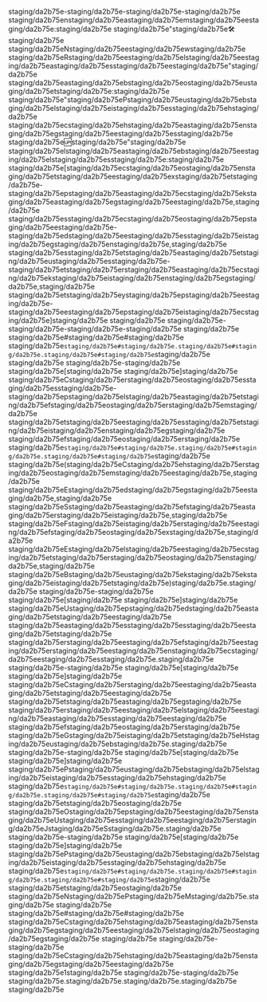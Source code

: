 staging/da2b75e-staging/da2b75e-staging/da2b75e-staging/da2b75e
staging/da2b75enstaging/da2b75eastaging/da2b75emstaging/da2b75eestaging/da2b75e:staging/da2b75e staging/da2b75e"staging/da2b75e🛠staging/da2b75e staging/da2b75eNstaging/da2b75eestaging/da2b75ewstaging/da2b75e staging/da2b75eRstaging/da2b75eestaging/da2b75elstaging/da2b75eestaging/da2b75eastaging/da2b75esstaging/da2b75eestaging/da2b75e"staging/da2b75e
staging/da2b75eastaging/da2b75ebstaging/da2b75eostaging/da2b75eustaging/da2b75etstaging/da2b75e:staging/da2b75e staging/da2b75e"staging/da2b75ePstaging/da2b75eustaging/da2b75ebstaging/da2b75elstaging/da2b75eistaging/da2b75esstaging/da2b75ehstaging/da2b75e staging/da2b75ecstaging/da2b75ehstaging/da2b75eastaging/da2b75enstaging/da2b75egstaging/da2b75eestaging/da2b75esstaging/da2b75e staging/da2b75e🆙staging/da2b75e"staging/da2b75e
staging/da2b75elstaging/da2b75eastaging/da2b75ebstaging/da2b75eestaging/da2b75elstaging/da2b75esstaging/da2b75e:staging/da2b75e staging/da2b75e[staging/da2b75ecstaging/da2b75eostaging/da2b75enstaging/da2b75etstaging/da2b75eestaging/da2b75exstaging/da2b75etstaging/da2b75e-staging/da2b75epstaging/da2b75eastaging/da2b75ecstaging/da2b75ekstaging/da2b75eastaging/da2b75egstaging/da2b75eestaging/da2b75e,staging/da2b75e staging/da2b75esstaging/da2b75ecstaging/da2b75eostaging/da2b75epstaging/da2b75eestaging/da2b75e-staging/da2b75edstaging/da2b75eestaging/da2b75esstaging/da2b75eistaging/da2b75egstaging/da2b75enstaging/da2b75e,staging/da2b75e staging/da2b75esstaging/da2b75etstaging/da2b75eastaging/da2b75etstaging/da2b75eustaging/da2b75esstaging/da2b75e-staging/da2b75etstaging/da2b75erstaging/da2b75eastaging/da2b75ecstaging/da2b75ekstaging/da2b75eistaging/da2b75enstaging/da2b75egstaging/da2b75e,staging/da2b75e staging/da2b75etstaging/da2b75eystaging/da2b75epstaging/da2b75eestaging/da2b75e-staging/da2b75eestaging/da2b75epstaging/da2b75eistaging/da2b75ecstaging/da2b75e]staging/da2b75e
staging/da2b75e
staging/da2b75e-staging/da2b75e-staging/da2b75e-staging/da2b75e
staging/da2b75e
staging/da2b75e#staging/da2b75e#staging/da2b75e staging/da2b75e`staging/da2b75e#staging/da2b75e.staging/da2b75e#staging/da2b75e.staging/da2b75e#staging/da2b75e`staging/da2b75e
staging/da2b75e
staging/da2b75e-staging/da2b75e staging/da2b75e[staging/da2b75e staging/da2b75e]staging/da2b75e staging/da2b75eCstaging/da2b75erstaging/da2b75eostaging/da2b75esstaging/da2b75esstaging/da2b75e-staging/da2b75epstaging/da2b75elstaging/da2b75eastaging/da2b75etstaging/da2b75efstaging/da2b75eostaging/da2b75erstaging/da2b75emstaging/da2b75e staging/da2b75etstaging/da2b75eestaging/da2b75esstaging/da2b75etstaging/da2b75eistaging/da2b75enstaging/da2b75egstaging/da2b75e staging/da2b75efstaging/da2b75eostaging/da2b75erstaging/da2b75e staging/da2b75e`staging/da2b75e#staging/da2b75e.staging/da2b75e#staging/da2b75e.staging/da2b75e#staging/da2b75e`staging/da2b75e staging/da2b75e(staging/da2b75eCstaging/da2b75ehstaging/da2b75erstaging/da2b75eostaging/da2b75emstaging/da2b75eestaging/da2b75e,staging/da2b75e staging/da2b75eEstaging/da2b75edstaging/da2b75egstaging/da2b75eestaging/da2b75e,staging/da2b75e staging/da2b75eSstaging/da2b75eastaging/da2b75efstaging/da2b75eastaging/da2b75erstaging/da2b75eistaging/da2b75e,staging/da2b75e staging/da2b75eFstaging/da2b75eistaging/da2b75erstaging/da2b75eestaging/da2b75efstaging/da2b75eostaging/da2b75exstaging/da2b75e,staging/da2b75e staging/da2b75eEstaging/da2b75elstaging/da2b75eestaging/da2b75ecstaging/da2b75etstaging/da2b75erstaging/da2b75eostaging/da2b75enstaging/da2b75e,staging/da2b75e staging/da2b75eBstaging/da2b75eustaging/da2b75ekstaging/da2b75ekstaging/da2b75eistaging/da2b75etstaging/da2b75e)staging/da2b75e.staging/da2b75e
staging/da2b75e-staging/da2b75e staging/da2b75e[staging/da2b75e staging/da2b75e]staging/da2b75e staging/da2b75eUstaging/da2b75epstaging/da2b75edstaging/da2b75eastaging/da2b75etstaging/da2b75eestaging/da2b75e staging/da2b75eastaging/da2b75esstaging/da2b75esstaging/da2b75eestaging/da2b75etstaging/da2b75e staging/da2b75erstaging/da2b75eestaging/da2b75efstaging/da2b75eestaging/da2b75erstaging/da2b75eestaging/da2b75enstaging/da2b75ecstaging/da2b75eestaging/da2b75esstaging/da2b75e.staging/da2b75e
staging/da2b75e-staging/da2b75e staging/da2b75e[staging/da2b75e staging/da2b75e]staging/da2b75e staging/da2b75eCstaging/da2b75erstaging/da2b75eestaging/da2b75eastaging/da2b75etstaging/da2b75eestaging/da2b75e staging/da2b75etstaging/da2b75eastaging/da2b75egstaging/da2b75e staging/da2b75erstaging/da2b75eestaging/da2b75elstaging/da2b75eestaging/da2b75eastaging/da2b75esstaging/da2b75eestaging/da2b75e staging/da2b75efstaging/da2b75eostaging/da2b75erstaging/da2b75e staging/da2b75eGstaging/da2b75eistaging/da2b75etstaging/da2b75eHstaging/da2b75eustaging/da2b75ebstaging/da2b75e.staging/da2b75e
staging/da2b75e-staging/da2b75e staging/da2b75e[staging/da2b75e staging/da2b75e]staging/da2b75e staging/da2b75ePstaging/da2b75eustaging/da2b75ebstaging/da2b75elstaging/da2b75eistaging/da2b75esstaging/da2b75ehstaging/da2b75e staging/da2b75e`staging/da2b75e#staging/da2b75e.staging/da2b75e#staging/da2b75e.staging/da2b75e#staging/da2b75e`staging/da2b75e staging/da2b75etstaging/da2b75eostaging/da2b75e staging/da2b75eOstaging/da2b75epstaging/da2b75eestaging/da2b75enstaging/da2b75eUstaging/da2b75esstaging/da2b75eestaging/da2b75erstaging/da2b75eJstaging/da2b75eSstaging/da2b75e.staging/da2b75e
staging/da2b75e-staging/da2b75e staging/da2b75e[staging/da2b75e staging/da2b75e]staging/da2b75e staging/da2b75ePstaging/da2b75eustaging/da2b75ebstaging/da2b75elstaging/da2b75eistaging/da2b75esstaging/da2b75ehstaging/da2b75e staging/da2b75e`staging/da2b75e#staging/da2b75e.staging/da2b75e#staging/da2b75e.staging/da2b75e#staging/da2b75e`staging/da2b75e staging/da2b75etstaging/da2b75eostaging/da2b75e staging/da2b75eNstaging/da2b75ePstaging/da2b75eMstaging/da2b75e.staging/da2b75e
staging/da2b75e
staging/da2b75e#staging/da2b75e#staging/da2b75e staging/da2b75eCstaging/da2b75ehstaging/da2b75eastaging/da2b75enstaging/da2b75egstaging/da2b75eestaging/da2b75elstaging/da2b75eostaging/da2b75egstaging/da2b75e
staging/da2b75e
staging/da2b75e-staging/da2b75e staging/da2b75eCstaging/da2b75ehstaging/da2b75eastaging/da2b75enstaging/da2b75egstaging/da2b75eestaging/da2b75e staging/da2b75e1staging/da2b75e
staging/da2b75e-staging/da2b75e staging/da2b75e.staging/da2b75e.staging/da2b75e.staging/da2b75e
staging/da2b75e